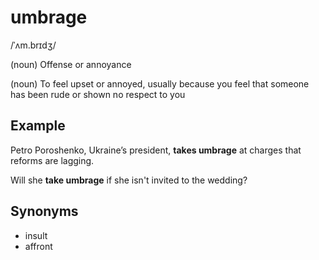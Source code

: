 # umbrage

/ˈʌm.brɪdʒ/

(noun) Offense or annoyance

(noun) To feel upset or annoyed, usually because you feel that someone has been rude or shown no respect to you

## Example

Petro Poroshenko, Ukraine’s president, **takes umbrage** at charges that reforms are lagging.

Will she **take umbrage** if she isn't invited to the wedding?

## Synonyms

+ insult
+ affront
